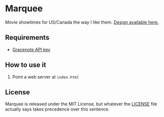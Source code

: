 # Marquee

Movie showtimes for US/Canada the way I like them. [Design available here.](https://www.figma.com/file/DbW9jdyS5U2tdlKCAjHUlPMm/Marquee)

## Requirements

- [Gracenote API key](http://developer.tmsapi.com)

## How to use it

1. Point a web server at `index.html`

## License

Marquee is released under the MIT License, but whatever the [LICENSE](LICENSE) file actually says takes precedence over this sentence.
